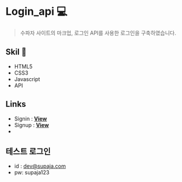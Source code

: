 # Login_api &#128187;

> 수파자 사이트의 마크업, 로그인 API를 사용한 로그인을 구축하였습니다.

## Skil 📃

- HTML5
- CSS3
- Javascript
- API

## Links
- Signin : [__View__](https://yunyurib.github.io/login_api/signin.html) 
- Signup : [__View__](https://yunyurib.github.io/login_api/signup.html) 
- 
## 테스트 로그인
- id : dev@supaja.com
- pw: supaja123
